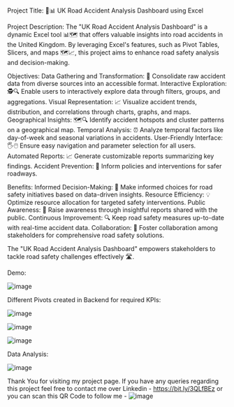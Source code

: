 
Project Title: 🚗📊 UK Road Accident Analysis Dashboard using Excel

Project Description:
The "UK Road Accident Analysis Dashboard" is a dynamic Excel tool 📊🗺️ that offers valuable insights 
into road accidents in the United Kingdom. By leveraging Excel's features, such as Pivot Tables, Slicers, and maps 🗺️📈, 
this project aims to enhance road safety analysis and decision-making.

Objectives:
Data Gathering and Transformation: 🔄 Consolidate raw accident data from diverse sources into an accessible format.
Interactive Exploration: 🕵🔍 Enable users to interactively explore data through filters, groups, and aggregations.
Visual Representation: 📈 Visualize accident trends, distribution, and correlations through charts, graphs, and maps.
Geographical Insights: 🗺🔍 Identify accident hotspots and cluster patterns on a geographical map.
Temporal Analysis: ⏰ Analyze temporal factors like day-of-week and seasonal variations in accidents.
User-Friendly Interface:🖐️🖱️ Ensure easy navigation and parameter selection for all users.
Automated Reports: 📈 Generate customizable reports summarizing key findings.
Accident Prevention: 🚗 Inform policies and interventions for safer roadways.

Benefits:
Informed Decision-Making: 🚦 Make informed choices for road safety initiatives based on data-driven insights.
Resource Efficiency: 💡 Optimize resource allocation for targeted safety interventions.
Public Awareness: 🚸 Raise awareness through insightful reports shared with the public.
Continuous Improvement: 🔍 Keep road safety measures up-to-date with real-time accident data.
Collaboration: 🔗 Foster collaboration among stakeholders for comprehensive road safety solutions.

The "UK Road Accident Analysis Dashboard" empowers stakeholders to tackle road safety challenges effectively 🛣️.

Demo:

![image](https://github.com/amit9690/Road-Accident-Analysis---Excel-Dashboard/assets/129444885/ba14d7e3-b828-41d9-9164-7ca12f20de0c)


Different Pivots created in Backend for required KPIs:

![image](https://github.com/amit9690/Road-Accident-Analysis---Excel-Dashboard/assets/129444885/f816d782-07cc-4ad3-b380-1c15dbe52f03)

![image](https://github.com/amit9690/Road-Accident-Analysis---Excel-Dashboard/assets/129444885/84f8281e-6822-4275-81d4-e227fb092ee6)

![image](https://github.com/amit9690/Road-Accident-Analysis---Excel-Dashboard/assets/129444885/f454746b-8e5c-456f-9a12-b8d315648c1e)

Data Analysis:

![image](https://github.com/amit9690/Road-Accident-Analysis---Excel-Dashboard/assets/129444885/a5d2e7c8-49ab-435b-a253-5f31ac420e26)


Thank You for visiting my project page.
If you have any queries regarding this project feel free to contact me over Linkedin - https://bit.ly/3QLfBEz
or you can scan this QR Code to follow me - ![image](https://github.com/amit9690/Road-Accident-Analysis---Excel-Dashboard/assets/129444885/4ea6bcf5-b0ce-4549-be7c-d477d712ca84)




